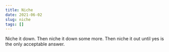 ```yaml
---
title: Niche
date: 2021-06-02
slug: niche
tags: []
---
```


Niche it down. Then niche it down some more. Then niche it out until yes is the only acceptable answer.


